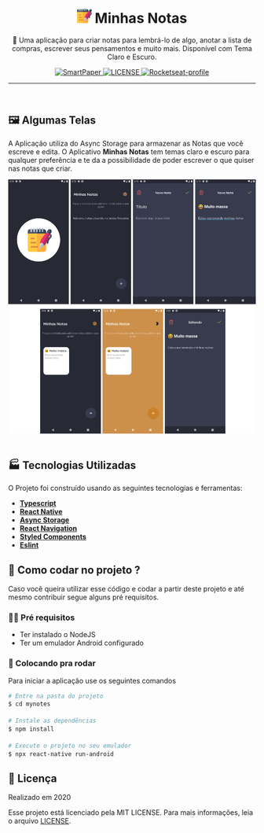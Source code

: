 <div align="center">
  <h1>
    <img
      src="./.github/IconSplash.png"
      width="30"
      height="30"
    />
    Minhas Notas
  </h1>

  📱 Uma aplicação para criar notas para lembrá-lo de algo, anotar a lista de compras, escrever seus pensamentos e muito mais. Disponível com Tema Claro e Escuro.


  <a href="https://drive.google.com/file/d/1CTa3Z7fFr7csvD2-DGoEKdfcxXe2dCBU/view?usp=sharing">
    <img src="https://img.shields.io/badge/APP-Download-CC8129?style=for-the-badge" alt="SmartPaper" />
  </a>

  <a href="./LICENSE.md">
    <img src="https://img.shields.io/badge/LICENSE-MIT-CC8129?style=for-the-badge" alt="LICENSE" />
  </a>

  <a href="https://app.rocketseat.com.br/me/azanniel">
    <img src="https://img.shields.io/badge/ROCKETSEAT-AZANNIEL-CC8129?style=for-the-badge" alt="Rocketseat-profile" />
  </a>

</div>
<hr>
<br/>

## 🖼️ Algumas Telas

A Aplicação utiliza do Async Storage para armazenar as Notas que você escreve e edita. O Aplicativo **Minhas Notas** tem temas claro e escuro para qualquer preferência e te da a possibilidade de poder escrever o que quiser nas notas que criar.

<div align="center">
  <img src="./.github/screens.png" />
</div>

<br>

## 🏭 Tecnologias Utilizadas

O Projeto foi construído usando as seguintes tecnologias e ferramentas:
- **[Typescript](https://www.typescriptlang.org/)**
- **[React Native](https://reactnative.dev/)**
- **[Async Storage](https://react-native-async-storage.github.io/async-storage/)**
- **[React Navigation](https://reactnavigation.org/)**
- **[Styled Components](https://styled-components.com/)**
- **[Eslint](https://eslint.org/)**

## 👷 Como codar no projeto ?

Caso você queira utilizar esse código e codar a partir deste projeto e até mesmo contribuir segue alguns pré requisitos.

### 👨‍💻 Pré requisitos

- Ter instalado o NodeJS
- Ter um emulador Android configurado

### 🎳 Colocando pra rodar

Para iniciar a aplicação use os seguintes comandos

```bash
# Entre na pasta do projeto
$ cd mynotes

# Instale as dependências
$ npm install

# Execute o projeto no seu emulador
$ npx react-native run-android
```

## 📖 Licença

Realizado em 2020

Esse projeto está licenciado pela MIT LICENSE. Para mais informações, leia o arquivo [LICENSE](./LICENSE.md).
